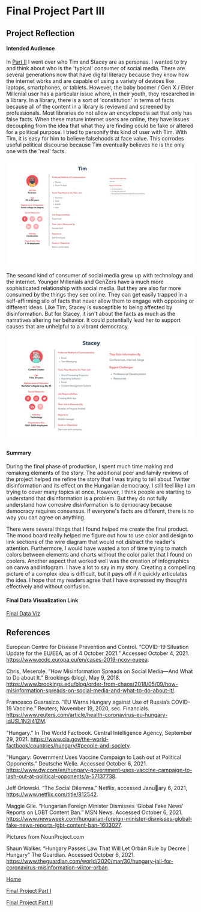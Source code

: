 # Final Project Part III

## Project Reflection

#### Intended Audience 

 In [Part II](final_project_partII.md) I went over who Tim and Stacey are as personas. I wanted to try and think about who is the 'typical' consumer of social media. There are several generations now that have digital literacy because they know how the internet works and are capable of using a variety of devices like laptops, smartphones, or tablets. However, the baby boomer / Gen X / Elder Millenial user has a particular issue where, in their youth, they researched in a library. In a library, there is a sort of 'constitution' in terms of facts because all of the content in a library is reviewed and screened by professionals. Most libraries do not allow an encyclopedia set that only has false facts. When these mature internet users are online, they have issues decoupling from the idea that what they are finding could be fake or altered for a political purpose. I tried to personify this kind of user with Tim. With Tim, it is easy for him to believe falsehoods at face value. This corrodes useful political discourse because Tim eventually believes he is the only one with the 'real' facts.

<img src="Tim.jpg" width="900"/>

The second kind of consumer of social media grew up with technology and the internet. Younger Millenials and GenZers have a much more sophisticated relationship with social media. But they are also far more consumed by the things they see online. They can get easily trapped in a self-affirming silo of facts that never allow them to engage with opposing or different ideas. Like Tim, Stacey is susceptible to being affected by disinformation. But for Stacey, it isn't about the facts as much as the narratives altering her behavior. It could potentially lead her to support causes that are unhelpful to a vibrant democracy. 

<img src="Stacey.jpg" width="900"/>

#### Summary 

During the final phase of production, I spent much time making and remaking elements of the story. The additional peer and family reviews of the project helped me refine the story that I was trying to tell about Twitter disinformation and its effect on the Hungarian democracy. I still feel like I am trying to cover many topics at once. However, I think people are starting to understand that disinformation is a problem. But they do not fully understand how corrosive disinformation is to democracy because democracy requires consensus. If everyone's facts are different, there is no way you can agree on anything. 

There were several things that I found helped me create the final product. The mood board really helped me figure out how to use color and design to link sections of the wire diagram that would not distract the reader's attention. Furthermore, I would have wasted a ton of time trying to match colors between elements and charts without the color pallet that I found on coolers. Another aspect that worked well was the creation of infographics on canva and infogram. I have a lot to say in my story. Creating a compelling picture of a complex idea is difficult, but it pays off if it quickly articulates the idea. I hope that my readers agree that I have expressed my thoughts effectively and without confusion. 

#### Final Data Visualization Link

[Final Data Viz](https://carnegiemellon.shorthandstories.com/covid19-disinformation-in-hungary/index.html)

## References 

European Centre for Disease Prevention and Control. “COVID-19 Situation Update for the EU/EEA, as of 4 October 2021.” Accessed October 4, 2021. https://www.ecdc.europa.eu/en/cases-2019-ncov-eueea.

Chris, Meserole. “How Misinformation Spreads on Social Media—And What to Do about It.” Brookings (blog), May 9, 2018. https://www.brookings.edu/blog/order-from-chaos/2018/05/09/how-misinformation-spreads-on-social-media-and-what-to-do-about-it/.

Francesco Guarasico. “EU Warns Hungary against Use of Russia’s COVID-19 Vaccine.” Reuters, November 19, 2020, sec. Financials. https://www.reuters.com/article/health-coronavirus-eu-hungary-idUSL1N2I41ZM.

“Hungary.” In The World Factbook. Central Intelligence Agency, September 29, 2021. https://www.cia.gov/the-world-factbook/countries/hungary/#people-and-society.

“Hungary: Government Uses Vaccine Campaign to Lash out at Political Opponents.” Deutsche Welle. Accessed October 6, 2021. https://www.dw.com/en/hungary-government-uses-vaccine-campaign-to-lash-out-at-political-opponents/a-57137738.

Jeff Orlowski. “The Social Dilemma.” Netflix, accessed January 6, 2021, https://www.netflix.com/title/812542. 

Maggie Gile. “Hungarian Foreign Minister Dismisses ‘Global Fake News’ Reports on LGBT Content Ban.” MSN News. Accessed October 6, 2021. https://www.newsweek.com/hungarian-foreign-minister-dismisses-global-fake-news-reports-lgbt-content-ban-1603027.

Pictures from NounProject.com

Shaun Walker. “Hungary Passes Law That Will Let Orbán Rule by Decree | Hungary" The Guardian. Accessed October 6, 2021. https://www.theguardian.com/world/2020/mar/30/hungary-jail-for-coronavirus-misinformation-viktor-orban.

[Home](README.md)

[Final Project Part I](final_project_jreisher.md)

[Final Project Part II](final_project_partII.md)


